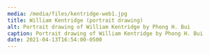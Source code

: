 ```yaml
---
media: /media/files/kentridge-web1.jpg
title: William Kentridge (portrait drawing)
alt: Portrait drawing of William Kentridge by Phong H. Bui
caption: Portrait drawing of William Kentridge by Phong H. Bui
date: 2021-04-13T16:54:00-0500
---
```

